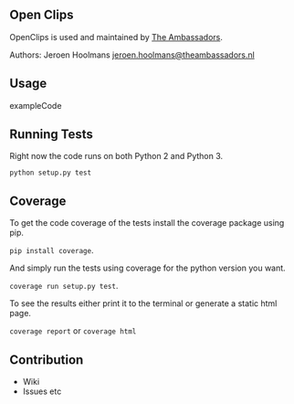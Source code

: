 ## Open Clips

OpenClips is used and maintained by [The Ambassadors](http://www.theambassadors.nl/).

Authors: Jeroen Hoolmans <jeroen.hoolmans@theambassadors.nl>

## Usage

  exampleCode

## Running Tests

Right now the code runs on both Python 2 and Python 3.

```python setup.py test``` 

## Coverage

To get the code coverage of the tests install the coverage package using pip.

```pip install coverage```.

And simply run the tests using coverage for the python version you want.

```coverage run setup.py test```.

To see the results either print it to the terminal or generate a static html page.

```coverage report``` or ```coverage html```

## Contribution

- Wiki
- Issues etc
